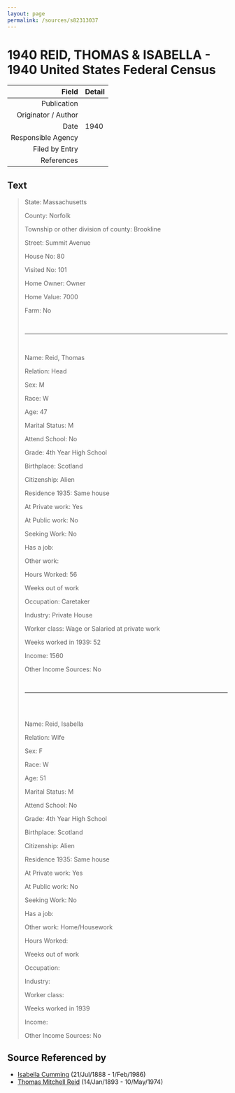 ```yaml
---
layout: page
permalink: /sources/s82313037
---
```


# 1940 REID, THOMAS & ISABELLA - 1940 United States Federal Census

Field | Detail
---:|:---
Publication | 
Originator / Author | 
Date | 1940
Responsible Agency | 
Filed by Entry | 
References | 

## Text

> State: Massachusetts
>
> County: Norfolk
>
> Township or other division of county: Brookline
>
> Street: Summit Avenue
>
> House No: 80
>
> Visited No: 101
>
> Home Owner: Owner
>
> Home Value: 7000
>
> Farm: No
>
> <br/>
>
> ---
>
> <br/>
>
> Name: Reid, Thomas
>
> Relation: Head
>
> Sex: M
>
> Race: W
>
> Age: 47
>
> Marital Status: M
>
> Attend School: No
>
> Grade: 4th Year High School
>
> Birthplace: Scotland
>
> Citizenship: Alien 
>
> Residence 1935: Same house
>
> At Private work: Yes
>
> At Public work: No
>
> Seeking Work: No
>
> Has a job:
>
> Other work:
>
> Hours Worked: 56
>
> Weeks out of work
>
> Occupation: Caretaker
>
> Industry: Private House
>
> Worker class: Wage or Salaried at private work
>
> Weeks worked in 1939: 52
>
> Income: 1560
>
> Other Income Sources: No
>
> <br/>
>
> ---
>
> <br/>
>
> <br/>
>
> Name: Reid, Isabella
>
> Relation: Wife
>
> Sex: F
>
> Race: W
>
> Age: 51
>
> Marital Status: M
>
> Attend School: No
>
> Grade: 4th Year High School
>
> Birthplace: Scotland
>
> Citizenship: Alien 
>
> Residence 1935: Same house
>
> At Private work: Yes
>
> At Public work: No
>
> Seeking Work: No
>
> Has a job:
>
> Other work: Home/Housework
>
> Hours Worked: 
>
> Weeks out of work
>
> Occupation:
>
> Industry:
>
> Worker class:
>
> Weeks worked in 1939
>
> Income:
>
> Other Income Sources: No
>

## Source Referenced by

* [Isabella Cumming](../people/@84684994@-isabella-cumming-b1888-7-21-d1986-2-1.md) (21/Jul/1888 - 1/Feb/1986)
* [Thomas Mitchell Reid](../people/@2617088@-thomas-mitchell-reid-b1893-1-14-d1974-5-10.md) (14/Jan/1893 - 10/May/1974)
